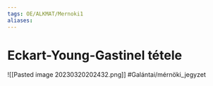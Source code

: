 ```yaml
---
tags: OE/ALKMAT/Mernoki1 
aliases:
---
```

# Eckart-Young-Gastinel tétele
![[Pasted image 20230320202432.png]]
#Galántai/mérnöki_jegyzet 